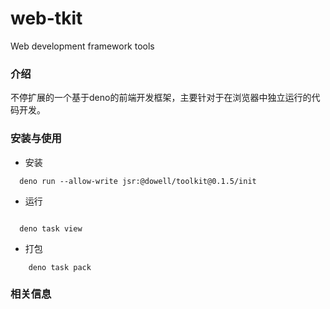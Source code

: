 # web-tkit
Web development framework tools

### 介绍

不停扩展的一个基于deno的前端开发框架，主要针对于在浏览器中独立运行的代码开发。


### 安装与使用

* 安装

```
  deno run --allow-write jsr:@dowell/toolkit@0.1.5/init
```

* 运行

```
  
  deno task view

```

* 打包

```
    deno task pack
```


### 相关信息



